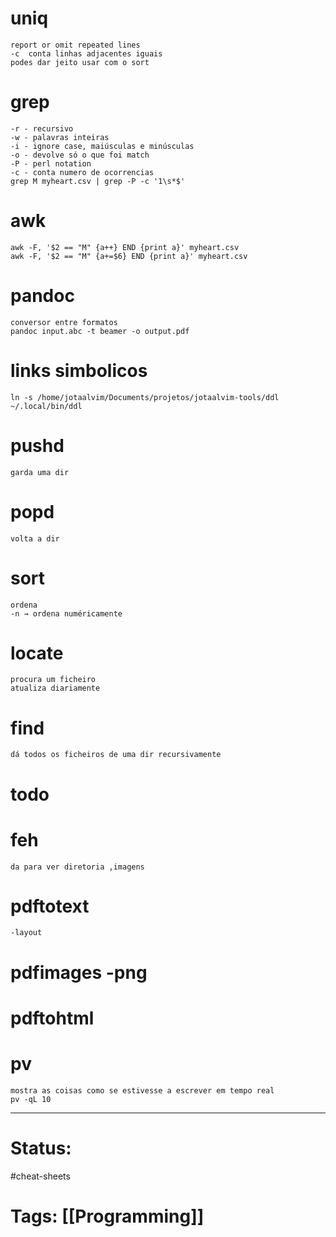 # uniq 
	report or omit repeated lines
    -c  conta linhas adjacentes iguais
    podes dar jeito usar com o sort

# grep
    -r - recursivo
    -w - palavras inteiras
    -i - ignore case, maiúsculas e minúsculas
	-o - devolve só o que foi match
	-P - perl notation
	-c - conta numero de ocorrencias
    grep M myheart.csv | grep -P -c '1\s*$'
	

# awk
	awk -F, '$2 == "M" {a++} END {print a}' myheart.csv
	awk -F, '$2 == "M" {a+=$6} END {print a}' myheart.csv

# pandoc
    conversor entre formatos
    pandoc input.abc -t beamer -o output.pdf

# links simbolicos
	ln -s /home/jotaalvim/Documents/projetos/jotaalvim-tools/ddl ~/.local/bin/ddl
 
# pushd
	garda uma dir

# popd
	volta a dir

# sort
    ordena
    -n → ordena numéricamente

# locate
    procura um ficheiro
    atualiza diariamente

# find
    dá todos os ficheiros de uma dir recursivamente





# todo 
# feh  
	da para ver diretoria ,imagens

# pdftotext
    -layout

# pdfimages -png

# pdftohtml

# pv
    mostra as coisas como se estivesse a escrever em tempo real
    pv -qL 10

---
# Status:
#cheat-sheets
# Tags: [[Programming]]
